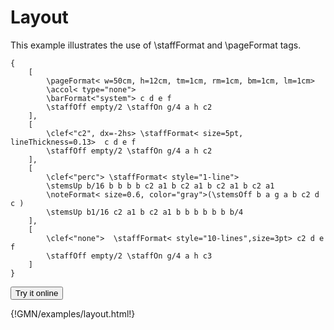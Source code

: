 
# Layout 

This example illustrates the use of \staffFormat and \pageFormat tags.

~~~~~~
{ 
    [ 
    	\pageFormat< w=50cm, h=12cm, tm=1cm, rm=1cm, bm=1cm, lm=1cm>
    	\accol< type="none">
		\barFormat<"system"> c d e f 
		\staffOff empty/2 \staffOn g/4 a h c2 
    ],
    [
		\clef<"c2", dx=-2hs> \staffFormat< size=5pt, lineThickness=0.13>  c d e f 
		\staffOff empty/2 \staffOn g/4 a h c2
	],
    [
		\clef<"perc"> \staffFormat< style="1-line"> 
		\stemsUp b/16 b b b b c2 a1 b c2 a1 b c2 a1 b c2 a1 
		\noteFormat< size=0.6, color="gray">(\stemsOff b a g a b c2 d c ) 
		\stemsUp b1/16 c2 a1 b c2 a1 b b b b b b b/4
	],
    [
		\clef<"none">  \staffFormat< style="10-lines",size=3pt> c2 d e f 
		\staffOff empty/2 \staffOn g/4 a h c3
	]
}
~~~~~~


<a href="https://guidoeditor.grame.fr/?src=https://raw.githubusercontent.com/grame-cncm/guidodoc/master/examples/mkdocs/examples/layout.gmn" target=_blank><button class="try_it"> Try it online </button></a>

{!GMN/examples/layout.html!}

